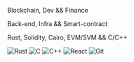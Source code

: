 Blockchain, Dev && Finance

Back-end, Infra && Smart-contract

Rust, Solidity, Cairo, EVM/SVM && C/C++
 
  ![Rust](https://img.shields.io/badge/rust-%23000000.svg?style=for-the-badge&logo=rust&logoColor=white)
  ![C](https://img.shields.io/badge/c-%2300599C.svg?style=for-the-badge&logo=c&logoColor=white)
  ![C++](https://img.shields.io/badge/c++-%2300599C.svg?style=for-the-badge&logo=c%2B%2B&logoColor=white)
  ![React](https://shields.io/badge/react-black?logo=react&style=for-the-badge)
  ![Git](https://img.shields.io/badge/git-%23F05033.svg?style=for-the-badge&logo=git&logoColor=white)
